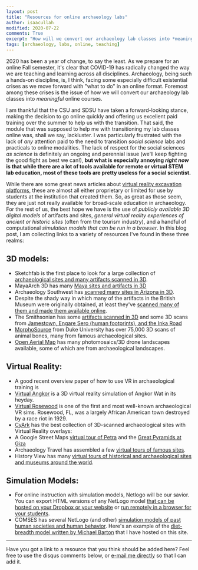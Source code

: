 ```yaml
---
layout: post
title: "Resources for online archaeology labs"
author: isaacullah
modified: 2020-07-22
comments: True
excerpt: "How will we convert our archaeology lab classes into *meaningful* online courses?"
tags: [archaeology, labs, online, teaching]
---
```


2020 has been a year of change, to say the least. As we prepare for an online Fall semester, it's clear that COVID-19 has radically changed the way we are teaching and learning across all disciplines. Archaeology, being such a hands-on discipline, is, I think, facing some especially difficult existential crises as we move forward with "what to do" in an online format. Foremost among these crises is the issue of how we will convert our archaeology lab classes into *meaningful* online courses. 

I am thankful that the CSU and SDSU have taken a forward-looking stance, making the decision to go online quickly and offering us excellent paid training over the summer to help us with the transition. That said, the module that was supposed to help me with transitioning my lab classes online was, shall we say, lackluster. I was particularly frustrated with the lack of *any* attention paid to the need to transition *social science* labs and practicals to online modalities. The lack of respect for the social sciences *as science* is definitely an ongoing and perennial issue (we'll keep fighting the good fight as best we can!), __but what is especially annoying *right now* is that while there are a lot of tools available for remote or virtual STEM lab education, most of these tools are pretty useless for a social scientist.__ 

While there are some great news articles about [virtual reality excavation platforms](https://news.illinois.edu/view/6367/717299), these are almost all either proprietary or limited for use by students at the institution that created them. So, as great as those seem, they are just not really available for broad-scale education in archaeology. For the rest of us, the best hope we have is the use of *publicly available 3D digital models* of artifacts and sites, *general virtual reality experiences of ancient or historic sites* (often from the tourism industry), and a handful of computational *simulation models that can be run in a browser*. In this blog post, I am collecting links to a variety of resources I've found in these three realms:

## 3D models: 

* Sketchfab is the first place to look for a large collection of [archaeological sites and many artifacts scanned in 3D](https://sketchfab.com/tags/archaeology).
* MayaArch 3D has many [Maya sites and artifacts in 3D](https://mayaarch3d.org/en/)
* Archaeology Southwest has [scanned many sites in Arizona in 3D](https://sketchfab.com/archaeologysouthwest).
* Despite the shady way in which many of the artifacts in the British Museum were originally obtained, at least they've [scanned many of them and made them available online](https://artsandculture.google.com/partner/the-british-museum).
* The Smithsonian has some [artifacts scanned in 3D](https://humanorigins.si.edu/evidence/3d-collection/artifacts) and some 3D scans from [Jamestown, Engare Sero (human footprints), and the Inka Road](https://3d.si.edu/) 
* [MorphoSource](https://www.morphosource.org/) from Duke University has over 75,000 3D scans of animal bones, many from famous archaeological sites.
* [Open Aerial Map](https://openaerialmap.org/) has many photomosaics/3D drone landscapes available, some of which are from archaeological landscapes.
 
## Virtual Reality:

* A good recent overview paper of how to use VR in archaeological training is [](https://www.cambridge.org/core/journals/advances-in-archaeological-practice/article/virtual-and-augmented-reality-in-public-archaeology-teaching/47E67BAF60F453B55AACB854B84A2DE5/core-reader)
* [Virtual Angkor](https://www.virtualangkor.com/) is a 3D virtual reality simulation of Angkor Wat in its heyday.
* [Virtual Rosewood](https://www.virtualrosewood.com/) is one of the first and most well-known archaeological VR sims. Rosewood, FL, was a largely African American town destroyed by a race riot in 1929. 
* [CyArk](https://www.cyark.org/explore/) has the best collection of 3D-scanned archaeological sites with Virtual Reality overlays: 
* A Google Street Maps [virtual tour of Petra](https://www.google.co.uk/maps/about/behind-the-scenes/streetview/treks/petra/) and the [Great Pyramids at Giza](https://www.google.co.uk/maps/about/behind-the-scenes/streetview/treks/pyramids-of-giza/)
* Archaeology Travel has assembled a few [virtual tours of famous sites](https://archaeology-travel.com/virtual-travel/).
* History View has many [virtual tours of historical and archaeological sites and museums around the world](https://historyview.org/).
 
## Simulation Models:

* For online instruction with simulation models, Netlogo will be our savior. You can export HTML versions of any NetLogo model [that can be hosted on your Dropbox or your website](https://stackoverflow.com/questions/37817135/how-to-share-a-netlogo-model-online) or [run remotely in a browser for your students](https://netlogoweb.org/).
* COMSES has several NetLogo (and other) [simulation models of past human societies and human behavior](https://www.comses.net/codebases/?query=Archaeology). Here's an example of the [diet-breadth model written by Michael Barton](http://isaacullah.github.io/diet_breadth.html) that I have hosted on this site.

---
Have you got a link to a resource that you think should be added here? Feel free to use the disqus comments below, or [e-mail me directly](iullah@sdsu.edu) so that I can add it. 